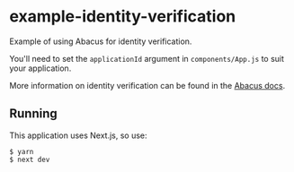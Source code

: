 # example-identity-verification

Example of using Abacus for identity verification.

You'll need to set the `applicationId` argument in `components/App.js` to suit your application.

More information on identity verification can be found in the [Abacus docs](https://docs.abacusprotocol.com/identity-verification).

## Running

This application uses Next.js, so use:

```
$ yarn
$ next dev
```
